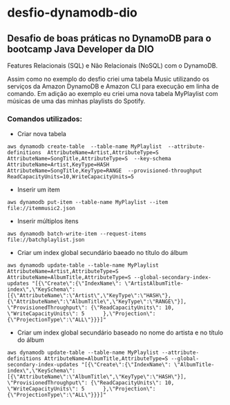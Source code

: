 # desfio-dynamodb-dio
## Desafio de boas práticas no DynamoDB para o bootcamp Java Developer da DIO

Features Relacionais (SQL) e Não Relacionais (NoSQL) com o DynamoDB.

Assim como no exemplo do desfio criei uma tabela Music utilizando os serviços da Amazon DynamoDB e Amazon CLI para execução em linha de comando.
Em adição ao exemplo eu criei uma nova tabela MyPlaylist com músicas de uma das minhas playlists do Spotify.

### Comandos utilizados:
- Criar nova tabela
```
aws dynamodb create-table  --table-name MyPlaylist  --attribute-definitions  AttributeName=Artist,AttributeType=S  AttributeName=SongTitle,AttributeType=S  --key-schema  AttributeName=Artist,KeyType=HASH  AttributeName=SongTitle,KeyType=RANGE  --provisioned-throughput  ReadCapacityUnits=10,WriteCapacityUnits=5
```

- Inserir um item
```
aws dynamodb put-item --table-name MyPlaylist --item file://itemmusic2.json
```

- Inserir múltiplos itens
```
aws dynamodb batch-write-item --request-items file://batchplaylist.json
```

- Criar um index global secundário baeado no título do álbum
```
aws dynamodb update-table --table-name MyPlaylist AttributeName=Artist,AttributeType=S  AttributeName=AlbumTitle,AttributeType=S --global-secondary-index-updates "[{\"Create\":{\"IndexName\": \"ArtistAlbumTitle-index\",\"KeySchema\":[{\"AttributeName\":\"Artist\",\"KeyType\":\"HASH\"}, {\"AttributeName\":\"AlbumTitle\",\"KeyType\":\"RANGE\"}], \"ProvisionedThroughput\": {\"ReadCapacityUnits\": 10, \"WriteCapacityUnits\": 5      },\"Projection\":{\"ProjectionType\":\"ALL\"}}}]"
```

- Criar um index global secundário baseado no nome do artista e no título do álbum
```
aws dynamodb update-table --table-name MyPlaylist --attribute-definitions AttributeName=AlbumTitle,AttributeType=S --global-secondary-index-updates "[{\"Create\":{\"IndexName\": \"AlbumTitle-index\",\"KeySchema\":[{\"AttributeName\":\"AlbumTitle\",\"KeyType\":\"HASH\"}], \"ProvisionedThroughput\": {\"ReadCapacityUnits\": 10, \"WriteCapacityUnits\": 5      },\"Projection\":{\"ProjectionType\":\"ALL\"}}}]"
```
